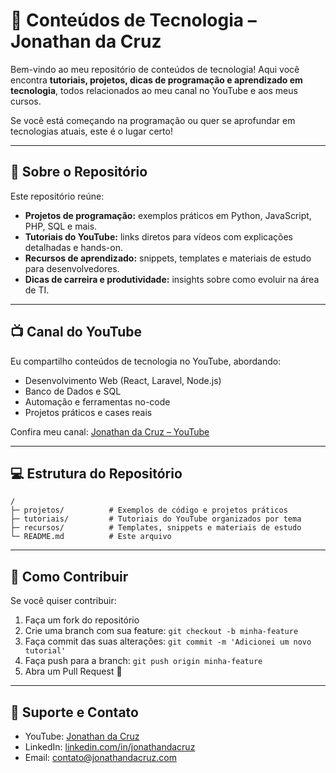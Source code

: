 # 🚀 Conteúdos de Tecnologia – Jonathan da Cruz

Bem-vindo ao meu repositório de conteúdos de tecnologia! Aqui você encontra **tutoriais, projetos, dicas de programação e aprendizado em tecnologia**, todos relacionados ao meu canal no YouTube e aos meus cursos.

Se você está começando na programação ou quer se aprofundar em tecnologias atuais, este é o lugar certo!

---

## 🎯 Sobre o Repositório

Este repositório reúne:

- **Projetos de programação:** exemplos práticos em Python, JavaScript, PHP, SQL e mais.  
- **Tutoriais do YouTube:** links diretos para vídeos com explicações detalhadas e hands-on.  
- **Recursos de aprendizado:** snippets, templates e materiais de estudo para desenvolvedores.  
- **Dicas de carreira e produtividade:** insights sobre como evoluir na área de TI.

---

## 📺 Canal do YouTube

Eu compartilho conteúdos de tecnologia no YouTube, abordando:

- Desenvolvimento Web (React, Laravel, Node.js)  
- Banco de Dados e SQL  
- Automação e ferramentas no-code  
- Projetos práticos e cases reais  

Confira meu canal: [Jonathan da Cruz – YouTube](https://www.youtube.com/@jonathandacruz)

---

## 💻 Estrutura do Repositório

```text
/
├─ projetos/          # Exemplos de código e projetos práticos
├─ tutoriais/         # Tutoriais do YouTube organizados por tema
├─ recursos/          # Templates, snippets e materiais de estudo
└─ README.md          # Este arquivo
```

---

## 📌 Como Contribuir

Se você quiser contribuir:

1. Faça um fork do repositório  
2. Crie uma branch com sua feature: `git checkout -b minha-feature`  
3. Faça commit das suas alterações: `git commit -m 'Adicionei um novo tutorial'`  
4. Faça push para a branch: `git push origin minha-feature`  
5. Abra um Pull Request 🚀

---

## 🌟 Suporte e Contato

- YouTube: [Jonathan da Cruz](https://www.youtube.com/@jonathandacruz)  
- LinkedIn: [linkedin.com/in/jonathandacruz](https://www.linkedin.com/in/jonathan-dacruz)  
- Email: contato@jonathandacruz.com
